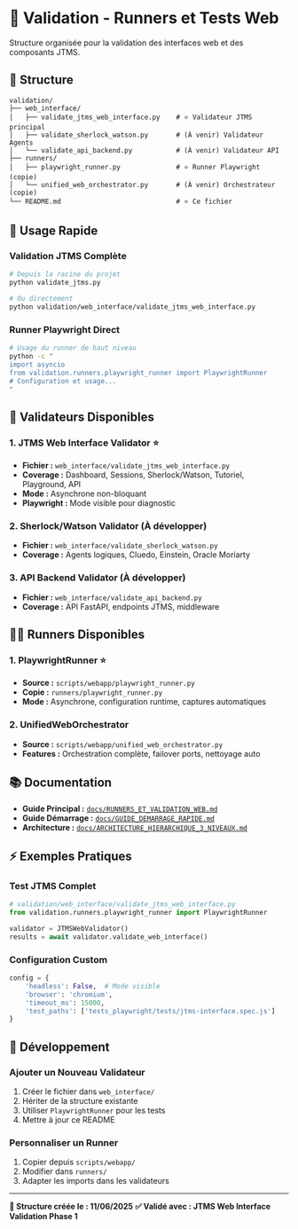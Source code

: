 # 🧪 Validation - Runners et Tests Web

Structure organisée pour la validation des interfaces web et des composants JTMS.

## 📁 **Structure**

```
validation/
├── web_interface/
│   ├── validate_jtms_web_interface.py    # ⭐ Validateur JTMS principal
│   ├── validate_sherlock_watson.py       # (À venir) Validateur Agents
│   └── validate_api_backend.py           # (À venir) Validateur API
├── runners/
│   ├── playwright_runner.py              # ⭐ Runner Playwright (copie)
│   └── unified_web_orchestrator.py       # (À venir) Orchestrateur (copie)
└── README.md                             # ⭐ Ce fichier
```

## 🚀 **Usage Rapide**

### **Validation JTMS Complète**
```bash
# Depuis la racine du projet
python validate_jtms.py

# Ou directement
python validation/web_interface/validate_jtms_web_interface.py
```

### **Runner Playwright Direct**
```bash
# Usage du runner de haut niveau
python -c "
import asyncio
from validation.runners.playwright_runner import PlaywrightRunner
# Configuration et usage...
"
```

## 🎯 **Validateurs Disponibles**

### **1. JTMS Web Interface Validator** ⭐
- **Fichier :** `web_interface/validate_jtms_web_interface.py`
- **Coverage :** Dashboard, Sessions, Sherlock/Watson, Tutoriel, Playground, API
- **Mode :** Asynchrone non-bloquant
- **Playwright :** Mode visible pour diagnostic

### **2. Sherlock/Watson Validator** (À développer)
- **Fichier :** `web_interface/validate_sherlock_watson.py`
- **Coverage :** Agents logiques, Cluedo, Einstein, Oracle Moriarty

### **3. API Backend Validator** (À développer)
- **Fichier :** `web_interface/validate_api_backend.py`
- **Coverage :** API FastAPI, endpoints JTMS, middleware

## 🏃‍♂️ **Runners Disponibles**

### **1. PlaywrightRunner** ⭐
- **Source :** `scripts/webapp/playwright_runner.py`
- **Copie :** `runners/playwright_runner.py`
- **Mode :** Asynchrone, configuration runtime, captures automatiques

### **2. UnifiedWebOrchestrator** 
- **Source :** `scripts/webapp/unified_web_orchestrator.py`
- **Features :** Orchestration complète, failover ports, nettoyage auto

## 📚 **Documentation**

- **Guide Principal :** [`docs/RUNNERS_ET_VALIDATION_WEB.md`](../docs/RUNNERS_ET_VALIDATION_WEB.md)
- **Guide Démarrage :** [`docs/GUIDE_DEMARRAGE_RAPIDE.md`](../docs/GUIDE_DEMARRAGE_RAPIDE.md)
- **Architecture :** [`docs/ARCHITECTURE_HIERARCHIQUE_3_NIVEAUX.md`](../docs/ARCHITECTURE_HIERARCHIQUE_3_NIVEAUX.md)

## ⚡ **Exemples Pratiques**

### **Test JTMS Complet**
```python
# validation/web_interface/validate_jtms_web_interface.py
from validation.runners.playwright_runner import PlaywrightRunner

validator = JTMSWebValidator()
results = await validator.validate_web_interface()
```

### **Configuration Custom**
```python
config = {
    'headless': False,  # Mode visible
    'browser': 'chromium',
    'timeout_ms': 15000,
    'test_paths': ['tests_playwright/tests/jtms-interface.spec.js']
}
```

## 🔧 **Développement**

### **Ajouter un Nouveau Validateur**
1. Créer le fichier dans `web_interface/`
2. Hériter de la structure existante
3. Utiliser `PlaywrightRunner` pour les tests
4. Mettre à jour ce README

### **Personnaliser un Runner**
1. Copier depuis `scripts/webapp/`
2. Modifier dans `runners/`
3. Adapter les imports dans les validateurs

---

**🎉 Structure créée le : 11/06/2025**
**✅ Validé avec : JTMS Web Interface Validation Phase 1**
